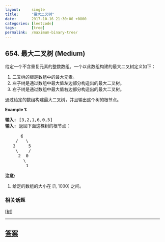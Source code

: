 ```yaml
---
layout:     single
title:      "最大二叉树"
date:       2017-10-16 21:30:00 +0800
categories: [leetcode]
tags:       [tree]
permalink:  /maximum-binary-tree/
---
```


## 654. 最大二叉树 (Medium)

<p>给定一个不含重复元素的整数数组。一个以此数组构建的最大二叉树定义如下：</p>

<ol>
	<li>二叉树的根是数组中的最大元素。</li>
	<li>左子树是通过数组中最大值左边部分构造出的最大二叉树。</li>
	<li>右子树是通过数组中最大值右边部分构造出的最大二叉树。</li>
</ol>

<p>通过给定的数组构建最大二叉树，并且输出这个树的根节点。</p>

<p><strong>Example 1:</strong></p>

<pre>
<strong>输入:</strong> [3,2,1,6,0,5]
<strong>输入:</strong> 返回下面这棵树的根节点：

      6
    /   \
   3     5
    \    / 
     2  0   
       \
        1
</pre>

<p><strong>注意:</strong></p>

<ol>
	<li>给定的数组的大小在 [1, 1000] 之间。</li>
</ol>

### 相关话题
  [[树](https://github.com/openset/leetcode/tree/master/tag/tree/README.md)]

---

## [答案](https://github.com/openset/leetcode/tree/master/problems/maximum-binary-tree)
